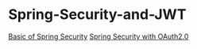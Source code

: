 # Spring-Security-and-JWT
[Basic of Spring Security](https://github.com/jimin-kiim/Spring-Security-and-OAuth2.0/pull/2)
[Spring Security with OAuth2.0](https://github.com/jimin-kiim/Spring-Security-and-OAuth2.0/pull/5)
